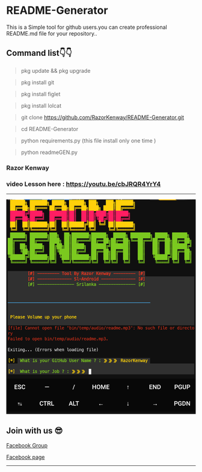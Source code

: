 # README-Generator
This is a Simple tool for github users.you can create professional README.md file for your repository..




## Command list👇👇

> pkg update && pkg upgrade

> pkg install git

> pkg install figlet

> pkg install lolcat


> git clone https://github.com/RazorKenway/README-Generator.git

> cd README-Generator

> python requirements.py      (this file install only one time )

> python readmeGEN.py


### Razor Kenway


### video Lesson here : https://youtu.be/cbJRQR4YrY4

<hr colour="Red">

<img src="README-Generator.png" size ="15">

<br>

## Join with us 😎

<a href="https://www.facebook.com/groups/277920623081269/?ref=share">Facebook Group </a>

<a href="https://www.facebook.com/SLAndroidD/">Facebook page </a>

<hr colour="Red" size="10">


